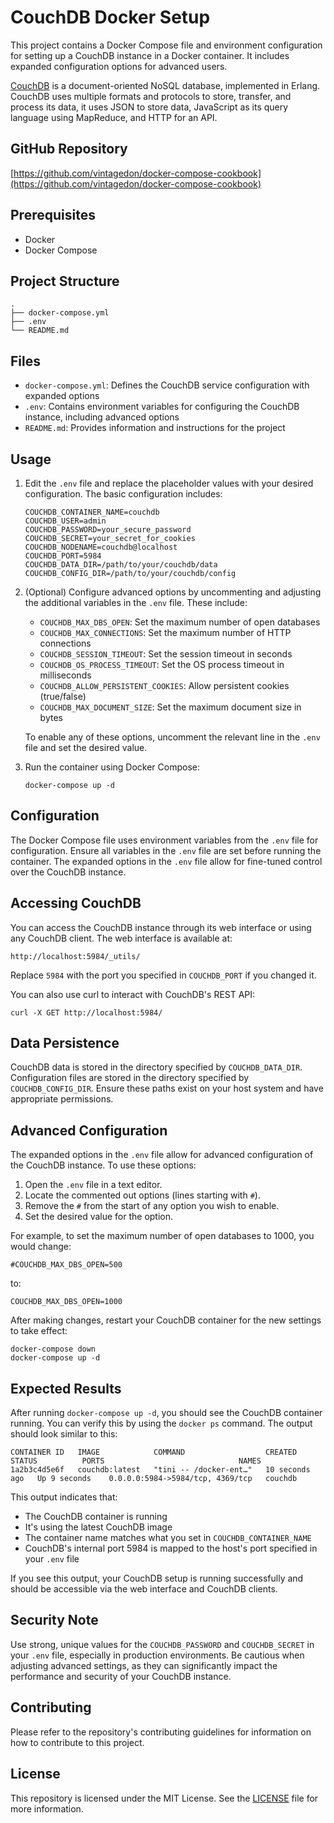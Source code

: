 # CouchDB Docker Setup

This project contains a Docker Compose file and environment configuration for setting up a CouchDB instance in a Docker container. It includes expanded configuration options for advanced users.

[CouchDB](https://couchdb.apache.org/) is a document-oriented NoSQL database, implemented in Erlang. CouchDB uses multiple formats and protocols to store, transfer, and process its data, it uses JSON to store data, JavaScript as its query language using MapReduce, and HTTP for an API.

## GitHub Repository
[https://github.com/vintagedon/docker-compose-cookbook](https://github.com/vintagedon/docker-compose-cookbook)

## Prerequisites
- Docker
- Docker Compose

## Project Structure
```
.
├── docker-compose.yml
├── .env
└── README.md
```

## Files
- `docker-compose.yml`: Defines the CouchDB service configuration with expanded options
- `.env`: Contains environment variables for configuring the CouchDB instance, including advanced options
- `README.md`: Provides information and instructions for the project

## Usage

1. Edit the `.env` file and replace the placeholder values with your desired configuration. The basic configuration includes:

   ```
   COUCHDB_CONTAINER_NAME=couchdb
   COUCHDB_USER=admin
   COUCHDB_PASSWORD=your_secure_password
   COUCHDB_SECRET=your_secret_for_cookies
   COUCHDB_NODENAME=couchdb@localhost
   COUCHDB_PORT=5984
   COUCHDB_DATA_DIR=/path/to/your/couchdb/data
   COUCHDB_CONFIG_DIR=/path/to/your/couchdb/config
   ```

2. (Optional) Configure advanced options by uncommenting and adjusting the additional variables in the `.env` file. These include:

   - `COUCHDB_MAX_DBS_OPEN`: Set the maximum number of open databases
   - `COUCHDB_MAX_CONNECTIONS`: Set the maximum number of HTTP connections
   - `COUCHDB_SESSION_TIMEOUT`: Set the session timeout in seconds
   - `COUCHDB_OS_PROCESS_TIMEOUT`: Set the OS process timeout in milliseconds
   - `COUCHDB_ALLOW_PERSISTENT_COOKIES`: Allow persistent cookies (true/false)
   - `COUCHDB_MAX_DOCUMENT_SIZE`: Set the maximum document size in bytes

   To enable any of these options, uncomment the relevant line in the `.env` file and set the desired value.

3. Run the container using Docker Compose:
   ```
   docker-compose up -d
   ```

## Configuration
The Docker Compose file uses environment variables from the `.env` file for configuration. Ensure all variables in the `.env` file are set before running the container. The expanded options in the `.env` file allow for fine-tuned control over the CouchDB instance.

## Accessing CouchDB
You can access the CouchDB instance through its web interface or using any CouchDB client. The web interface is available at:

```
http://localhost:5984/_utils/
```

Replace `5984` with the port you specified in `COUCHDB_PORT` if you changed it.

You can also use curl to interact with CouchDB's REST API:

```
curl -X GET http://localhost:5984/
```

## Data Persistence
CouchDB data is stored in the directory specified by `COUCHDB_DATA_DIR`. Configuration files are stored in the directory specified by `COUCHDB_CONFIG_DIR`. Ensure these paths exist on your host system and have appropriate permissions.

## Advanced Configuration
The expanded options in the `.env` file allow for advanced configuration of the CouchDB instance. To use these options:

1. Open the `.env` file in a text editor.
2. Locate the commented out options (lines starting with `#`).
3. Remove the `#` from the start of any option you wish to enable.
4. Set the desired value for the option.

For example, to set the maximum number of open databases to 1000, you would change:

```
#COUCHDB_MAX_DBS_OPEN=500
```

to:

```
COUCHDB_MAX_DBS_OPEN=1000
```

After making changes, restart your CouchDB container for the new settings to take effect:

```
docker-compose down
docker-compose up -d
```

## Expected Results
After running `docker-compose up -d`, you should see the CouchDB container running. You can verify this by using the `docker ps` command. The output should look similar to this:

```
CONTAINER ID   IMAGE            COMMAND                  CREATED          STATUS          PORTS                              NAMES
1a2b3c4d5e6f   couchdb:latest   "tini -- /docker-ent…"   10 seconds ago   Up 9 seconds    0.0.0.0:5984->5984/tcp, 4369/tcp   couchdb
```

This output indicates that:
- The CouchDB container is running
- It's using the latest CouchDB image
- The container name matches what you set in `COUCHDB_CONTAINER_NAME`
- CouchDB's internal port 5984 is mapped to the host's port specified in your `.env` file

If you see this output, your CouchDB setup is running successfully and should be accessible via the web interface and CouchDB clients.

## Security Note
Use strong, unique values for the `COUCHDB_PASSWORD` and `COUCHDB_SECRET` in your `.env` file, especially in production environments. Be cautious when adjusting advanced settings, as they can significantly impact the performance and security of your CouchDB instance.

## Contributing
Please refer to the repository's contributing guidelines for information on how to contribute to this project.

## License
This repository is licensed under the MIT License. See the [LICENSE](LICENSE) file for more information.
